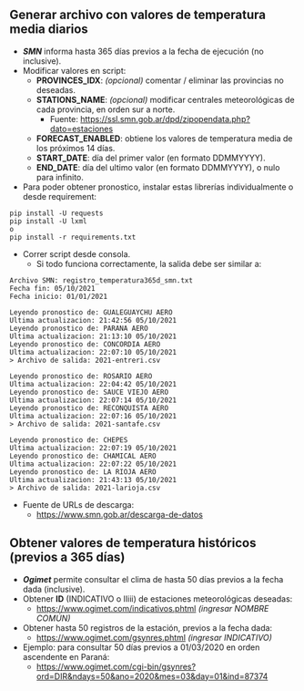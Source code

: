 ## Generar archivo con valores de temperatura media diarios
- ***SMN*** informa hasta 365 días previos a la fecha de ejecución (no inclusive).
- Modificar valores en script:
  - **PROVINCES_IDX**: *(opcional)* comentar / eliminar las provincias no deseadas.
  - **STATIONS_NAME**: *(opcional)* modificar centrales meteorológicas de cada provincia, en orden sur a norte.
    * Fuente: https://ssl.smn.gob.ar/dpd/zipopendata.php?dato=estaciones
  - **FORECAST_ENABLED**: obtiene los valores de temperatura media de los próximos 14 días.
  - **START_DATE**: día del primer valor (en formato DDMMYYYY).
  - **END_DATE**: día del ultimo valor (en formato DDMMYYYY), o nulo para infinito.
- Para poder obtener pronostico, instalar estas librerías individualmente o desde requirement:
```
pip install -U requests
pip install -U lxml
o
pip install -r requirements.txt
```
- Correr script desde consola.
  - Si todo funciona correctamente, la salida debe ser similar a:
```
Archivo SMN: registro_temperatura365d_smn.txt
Fecha fin: 05/10/2021
Fecha inicio: 01/01/2021

Leyendo pronostico de: GUALEGUAYCHU AERO
Ultima actualizacion: 21:42:56 05/10/2021
Leyendo pronostico de: PARANA AERO
Ultima actualizacion: 21:13:10 05/10/2021
Leyendo pronostico de: CONCORDIA AERO
Ultima actualizacion: 22:07:10 05/10/2021
> Archivo de salida: 2021-entreri.csv

Leyendo pronostico de: ROSARIO AERO
Ultima actualizacion: 22:04:42 05/10/2021
Leyendo pronostico de: SAUCE VIEJO AERO
Ultima actualizacion: 22:07:14 05/10/2021
Leyendo pronostico de: RECONQUISTA AERO
Ultima actualizacion: 22:07:16 05/10/2021
> Archivo de salida: 2021-santafe.csv

Leyendo pronostico de: CHEPES
Ultima actualizacion: 22:07:19 05/10/2021
Leyendo pronostico de: CHAMICAL AERO
Ultima actualizacion: 22:07:22 05/10/2021
Leyendo pronostico de: LA RIOJA AERO
Ultima actualizacion: 21:43:13 05/10/2021
> Archivo de salida: 2021-larioja.csv

```
- Fuente de URLs de descarga:
  - https://www.smn.gob.ar/descarga-de-datos

## Obtener valores de temperatura históricos (previos a 365 días)
- ***Ogimet*** permite consultar el clima de hasta 50 días previos a la fecha dada (inclusive).
- Obtener **ID** (INDICATIVO o IIiii) de estaciones meteorológicas deseadas:
  - https://www.ogimet.com/indicativos.phtml *(ingresar NOMBRE COMÚN)*
- Obtener hasta 50 registros de la estación, previos a la fecha dada:
  - https://www.ogimet.com/gsynres.phtml *(ingresar INDICATIVO)*
- Ejemplo: para consultar 50 días previos a 01/03/2020 en orden ascendente en Paraná:
  - https://www.ogimet.com/cgi-bin/gsynres?ord=DIR&ndays=50&ano=2020&mes=03&day=01&ind=87374
